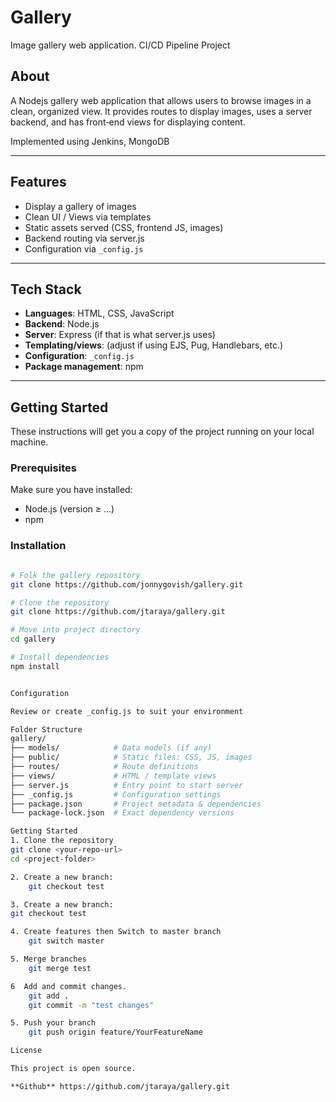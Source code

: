 # Gallery

Image gallery web application.  CI/CD Pipeline Project

## About

A Nodejs gallery web application that allows users to browse images in a clean, organized view. It provides routes to display images, uses a server backend, and has front‑end views for displaying content.

Implemented using Jenkins, MongoDB

---

## Features

- Display a gallery of images  
- Clean UI / Views via templates  
- Static assets served (CSS, frontend JS, images)  
- Backend routing via server.js  
- Configuration via `_config.js`  

---

## Tech Stack

- **Languages**: HTML, CSS, JavaScript  
- **Backend**: Node.js  
- **Server**: Express (if that is what server.js uses)  
- **Templating/views**: (adjust if using EJS, Pug, Handlebars, etc.)  
- **Configuration**: `_config.js`  
- **Package management**: npm  

---

## Getting Started

These instructions will get you a copy of the project running on your local machine.

### Prerequisites

Make sure you have installed:

- Node.js (version ≥ …)  
- npm  

### Installation


```bash

# Folk the gallery repository
git clone https://github.com/jonnygovish/gallery.git

# Clone the repository
git clone https://github.com/jtaraya/gallery.git

# Move into project directory
cd gallery

# Install dependencies
npm install


Configuration

Review or create _config.js to suit your environment

Folder Structure
gallery/
├── models/            # Data models (if any)
├── public/            # Static files: CSS, JS, images
├── routes/            # Route definitions
├── views/             # HTML / template views
├── server.js          # Entry point to start server
├── _config.js         # Configuration settings
├── package.json       # Project metadata & dependencies
└── package-lock.json  # Exact dependency versions

Getting Started
1. Clone the repository
git clone <your-repo-url>
cd <project-folder>

2. Create a new branch:
    git checkout test

3. Create a new branch:
git checkout test

4. Create features then Switch to master branch
    git switch master

5. Merge branches
    git merge test

6  Add and commit changes.
    git add .
    git commit -m "test changes"

5. Push your branch 
    git push origin feature/YourFeatureName

License

This project is open source.

**Github** https://github.com/jtaraya/gallery.git